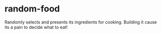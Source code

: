 # random-food
Randomly selects and presents its ingredients for cooking. Building it cause its a pain to decide what to eat!
